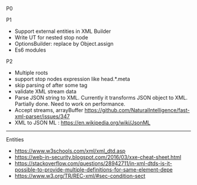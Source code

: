 P0

P1
* Support external entities in XML Builder
* Write UT for nested stop node
* OptionsBuilder: replace by Object.assign
* Es6 modules

P2
* Multiple roots
* support stop nodes expression like head.*.meta
* skip parsing of after some tag
* validate XML stream data
* Parse JSON string to XML. Currently it transforms JSON object to XML. Partially done. Need to work on performance.
* Accept streams, arrayBuffer
    https://github.com/NaturalIntelligence/fast-xml-parser/issues/347
* XML to JSON ML : https://en.wikipedia.org/wiki/JsonML






----

Entities
* https://www.w3schools.com/xml/xml_dtd.asp
* https://web-in-security.blogspot.com/2016/03/xxe-cheat-sheet.html
* https://stackoverflow.com/questions/28942711/in-xml-dtds-is-it-possible-to-provide-multiple-definitions-for-same-element-depe
* https://www.w3.org/TR/REC-xml/#sec-condition-sect